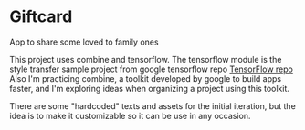# Giftcard

App to share some loved to family ones

This project uses combine and tensorflow.
The tensorflow module is the style transfer sample project from google tensorflow repo [TensorFlow repo](https://github.com/tensorflow/examples)
Also I'm practicing combine, a toolkit developed by google to build apps faster, and I'm exploring ideas when organizing a project using this toolkit.

There are some "hardcoded" texts and assets for the initial iteration, but the idea is to make it customizable so it can be use in any occasion.

